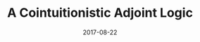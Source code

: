 ---
type: draft
authors:
  - Harley Eades III
  - Gianluigi Bellin
title: "A Cointuitionistic Adjoint Logic"
note: "Under review at Logical Methods in Computer Science (LMCS)"
date: 2017-08-22
resource:
  type: pdf
  pdf-url: https://arxiv.org/abs/1708.05896
---